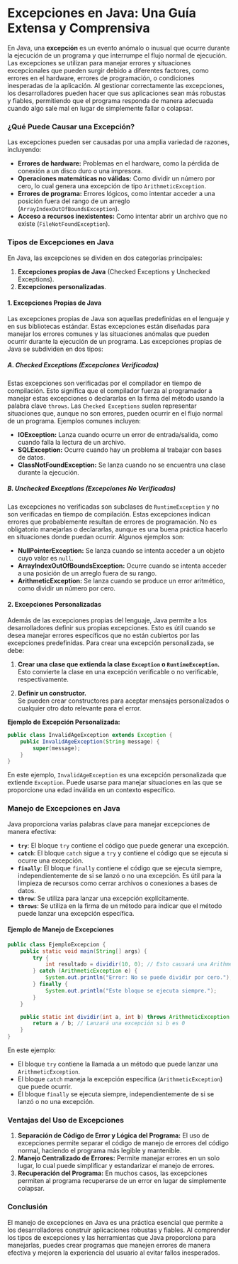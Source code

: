 # Excepciones en Java: Una Guía Extensa y Comprensiva

En Java, una **excepción** es un evento anómalo o inusual que ocurre durante la ejecución de un programa y que interrumpe el flujo normal de ejecución. Las excepciones se utilizan para manejar errores y situaciones excepcionales que pueden surgir debido a diferentes factores, como errores en el hardware, errores de programación, o condiciones inesperadas de la aplicación. Al gestionar correctamente las excepciones, los desarrolladores pueden hacer que sus aplicaciones sean más robustas y fiables, permitiendo que el programa responda de manera adecuada cuando algo sale mal en lugar de simplemente fallar o colapsar.

### ¿Qué Puede Causar una Excepción?

Las excepciones pueden ser causadas por una amplia variedad de razones, incluyendo:

- **Errores de hardware:** Problemas en el hardware, como la pérdida de conexión a un disco duro o una impresora.
- **Operaciones matemáticas no válidas:** Como dividir un número por cero, lo cual genera una excepción de tipo `ArithmeticException`.
- **Errores de programa:** Errores lógicos, como intentar acceder a una posición fuera del rango de un arreglo (`ArrayIndexOutOfBoundsException`).
- **Acceso a recursos inexistentes:** Como intentar abrir un archivo que no existe (`FileNotFoundException`).

### Tipos de Excepciones en Java

En Java, las excepciones se dividen en dos categorías principales:

1. **Excepciones propias de Java** (Checked Exceptions y Unchecked Exceptions).
2. **Excepciones personalizadas**.

#### 1. Excepciones Propias de Java

Las excepciones propias de Java son aquellas predefinidas en el lenguaje y en sus bibliotecas estándar. Estas excepciones están diseñadas para manejar los errores comunes y las situaciones anómalas que pueden ocurrir durante la ejecución de un programa. Las excepciones propias de Java se subdividen en dos tipos:

##### A. **Checked Exceptions** (Excepciones Verificadas)

Estas excepciones son verificadas por el compilador en tiempo de compilación. Esto significa que el compilador fuerza al programador a manejar estas excepciones o declararlas en la firma del método usando la palabra clave `throws`. Las `Checked Exceptions` suelen representar situaciones que, aunque no son errores, pueden ocurrir en el flujo normal de un programa. Ejemplos comunes incluyen:

- **IOException:** Lanza cuando ocurre un error de entrada/salida, como cuando falla la lectura de un archivo.
- **SQLException:** Ocurre cuando hay un problema al trabajar con bases de datos.
- **ClassNotFoundException:** Se lanza cuando no se encuentra una clase durante la ejecución.

##### B. **Unchecked Exceptions** (Excepciones No Verificadas)

Las excepciones no verificadas son subclases de `RuntimeException` y no son verificadas en tiempo de compilación. Estas excepciones indican errores que probablemente resultan de errores de programación. No es obligatorio manejarlas o declararlas, aunque es una buena práctica hacerlo en situaciones donde puedan ocurrir. Algunos ejemplos son:

- **NullPointerException:** Se lanza cuando se intenta acceder a un objeto cuyo valor es `null`.
- **ArrayIndexOutOfBoundsException:** Ocurre cuando se intenta acceder a una posición de un arreglo fuera de su rango.
- **ArithmeticException:** Se lanza cuando se produce un error aritmético, como dividir un número por cero.

#### 2. Excepciones Personalizadas

Además de las excepciones propias del lenguaje, Java permite a los desarrolladores definir sus propias excepciones. Esto es útil cuando se desea manejar errores específicos que no están cubiertos por las excepciones predefinidas. Para crear una excepción personalizada, se debe:

1. **Crear una clase que extienda la clase `Exception` o `RuntimeException`.**  
   Esto convierte la clase en una excepción verificable o no verificable, respectivamente.

2. **Definir un constructor.**  
   Se pueden crear constructores para aceptar mensajes personalizados o cualquier otro dato relevante para el error.

**Ejemplo de Excepción Personalizada:**

```java
public class InvalidAgeException extends Exception {
    public InvalidAgeException(String message) {
        super(message);
    }
}
```

En este ejemplo, `InvalidAgeException` es una excepción personalizada que extiende `Exception`. Puede usarse para manejar situaciones en las que se proporcione una edad inválida en un contexto específico.

### Manejo de Excepciones en Java

Java proporciona varias palabras clave para manejar excepciones de manera efectiva:

- **`try`**: El bloque `try` contiene el código que puede generar una excepción.
- **`catch`**: El bloque `catch` sigue a `try` y contiene el código que se ejecuta si ocurre una excepción.
- **`finally`**: El bloque `finally` contiene el código que se ejecuta siempre, independientemente de si se lanzó o no una excepción. Es útil para la limpieza de recursos como cerrar archivos o conexiones a bases de datos.
- **`throw`**: Se utiliza para lanzar una excepción explícitamente.
- **`throws`**: Se utiliza en la firma de un método para indicar que el método puede lanzar una excepción específica.

#### Ejemplo de Manejo de Excepciones

```java
public class EjemploExcepcion {
    public static void main(String[] args) {
        try {
            int resultado = dividir(10, 0); // Esto causará una ArithmeticException
        } catch (ArithmeticException e) {
            System.out.println("Error: No se puede dividir por cero.");
        } finally {
            System.out.println("Este bloque se ejecuta siempre.");
        }
    }

    public static int dividir(int a, int b) throws ArithmeticException {
        return a / b; // Lanzará una excepción si b es 0
    }
}
```

En este ejemplo:

- El bloque `try` contiene la llamada a un método que puede lanzar una `ArithmeticException`.
- El bloque `catch` maneja la excepción específica (`ArithmeticException`) que puede ocurrir.
- El bloque `finally` se ejecuta siempre, independientemente de si se lanzó o no una excepción.

### Ventajas del Uso de Excepciones

1. **Separación de Código de Error y Lógica del Programa:** El uso de excepciones permite separar el código de manejo de errores del código normal, haciendo el programa más legible y mantenible.
2. **Manejo Centralizado de Errores:** Permite manejar errores en un solo lugar, lo cual puede simplificar y estandarizar el manejo de errores.
3. **Recuperación del Programa:** En muchos casos, las excepciones permiten al programa recuperarse de un error en lugar de simplemente colapsar.

### Conclusión

El manejo de excepciones en Java es una práctica esencial que permite a los desarrolladores construir aplicaciones robustas y fiables. Al comprender los tipos de excepciones y las herramientas que Java proporciona para manejarlas, puedes crear programas que manejen errores de manera efectiva y mejoren la experiencia del usuario al evitar fallos inesperados.